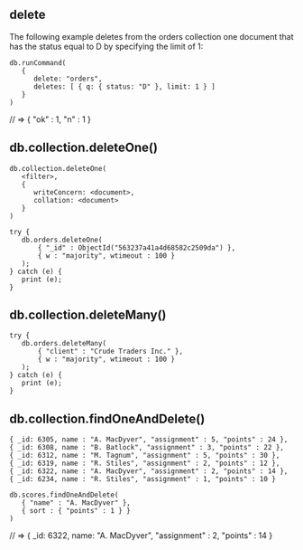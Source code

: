 ## delete
The following example deletes from the orders collection one document that has the status equal to D by specifying the limit of 1:
```
db.runCommand(
   {
      delete: "orders",
      deletes: [ { q: { status: "D" }, limit: 1 } ]
   }
)
```
// => { "ok" : 1, "n" : 1 }

## db.collection.deleteOne()
```
db.collection.deleteOne(
   <filter>,
   {
      writeConcern: <document>,
      collation: <document>
   }
)

try {
   db.orders.deleteOne(
       { "_id" : ObjectId("563237a41a4d68582c2509da") },
       { w : "majority", wtimeout : 100 }
   );
} catch (e) {
   print (e);
}
```

## db.collection.deleteMany()
```
try {
   db.orders.deleteMany(
       { "client" : "Crude Traders Inc." },
       { w : "majority", wtimeout : 100 }
   );
} catch (e) {
   print (e);
}
```

## db.collection.findOneAndDelete()
```
{ _id: 6305, name : "A. MacDyver", "assignment" : 5, "points" : 24 },
{ _id: 6308, name : "B. Batlock", "assignment" : 3, "points" : 22 },
{ _id: 6312, name : "M. Tagnum", "assignment" : 5, "points" : 30 },
{ _id: 6319, name : "R. Stiles", "assignment" : 2, "points" : 12 },
{ _id: 6322, name : "A. MacDyver", "assignment" : 2, "points" : 14 },
{ _id: 6234, name : "R. Stiles", "assignment" : 1, "points" : 10 }

db.scores.findOneAndDelete(
   { "name" : "A. MacDyver" },
   { sort : { "points" : 1 } }
)
```
// => { _id: 6322, name: "A. MacDyver", "assignment" : 2, "points" : 14 }